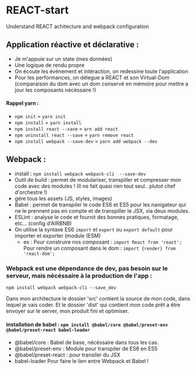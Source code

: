 # REACT-start
Understand REACT achitecture and webpack configuration



## Application réactive et déclarative :

* Je m'appuie sur un state (mes données)
* Une logique de rendu propre
* On écoute les événement et intéraction, on redessine toute l'application
* Pour les performances, on délegue a REACT et son Virtual-Dom (comparaison du dom avec un dom conservé en mémoire pour mettre a jour les composants nécéssaire !)

#### Rappel yarn : 
* `npm init` = `yarn init`
* `npm install` = `yarn install`
* `npm install react --save` = `arn add react`
* `npm uninstall react --save` = `yarn remove react`
* `npm install webpack --save-dev` = `yarn add webpack --dev`


## Webpack :

* install : `npm install webpack webpack-cli  --save-dev` 
* Outil de build : permet de modulariser, transpiller et compresser mon code avec des modules ! (Il ne fait quasi rien tout seul.. plutot chef d'orchestre !)
* gére tous les assets (JS, styles, images)
* Babel : permet de transpiler le code ES6 et ES5 pour les nanigateur qui ne le prennent pas en compte et de transpiller le JSX, via deux modules.
* ESLint : analyse le code et fournit des bonnes pratiques, formatage, etc... (config d'AIRBNB)
* On utilise la syntaxe ES6 `import` et `export` ou `export default` pour importer et exporter (module (ESM)
  * ex : Pour construire nos composant : `import React from 'react';` Pour rendre un composant dans le dom : `import {render} from 'react-dom';`


### Webpack est une dépendance de dev, pas besoin sur le serveur, mais nécéssaire à la production de l'app :

`npm install webpack webpack-cli --save_dev`


Dans mon architecture le dossier 'src' contient la source de mon code, dans lequel je vais coder.
Et le dossier 'dist' qui contient mon code prêt a être envoyer sur le server, mon produit fini et optimiser.

#### installation de babel : `npm install @babel/core @babel/preset-env @babel/preset-react babel-loader`
* @babel/core : Babel de base, nécéssaire dans tous les cas.
* @babel/preset-env : Module pour transpiler de ES6 en ES5
* @babel/preset-react : pour transiler du JSX
* babel-loader Pour faire le lien entre Webpack et Babel !